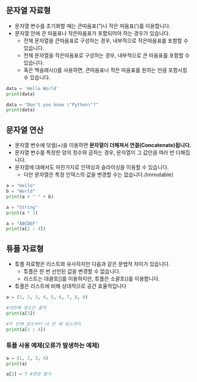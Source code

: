 ## 문자열 자료형
- 문자열 변수를 초기화할 때는 큰따옴표(")나 작은 따옴표(')를 이용합니다.
- 문자열 안에 큰 따옴표나 작은따옴표가 포함되어야 하는 경우가 있습니다.
  - 전체 문자열을 큰따옴표로 구성하는 경우, 내부적으로 작은따옴표를 포함할 수 있습니다.
  - 전체 문자열을 작은따옴표로 구성하는 경우, 내부적으로 큰 따옴표를 포함할 수 있습니다.
  - 혹은 백슬래시(\)를 사용하면, 큰따옴표나 작은 따옴표를 원하는 만큼 포함시킬 수 있습니다. 
```python
data = 'Hello World'
print(data)

data = "Don't you know \"Python\"?"
print(data) 
```
## 문자열 연산
- 문자열 변수에 덧셈(+)을 이용하면 **문자열이 더해져서 연결(Concatenate)됩니다.**
- 문자열 변수를 특정한 양의 정수와 곱하는 경우, 문자열이 그 값만큼 여러 번 더해집니다.
- 문자열에 대해서도 마찬가지로 인덱싱과 슬라이싱을 이용할 수 있습니다.
  - 다만 문자열은 특정 인덱스의 값을 변경할 수는 없습니다.(Immutable)  
```python
a = "Hello"
b = "World"
print(a + " " + b)

a = "String"
print(a * 3)

a = "ABCDEF"
print(a[2 : 4])
```
## 튜플 자료형
- 튜플 자료형은 리스트와 유사하지만 다음과 같은 문법적 차이가 있습니다.
  - 튜플은 한 번 선언된 값을 변경할 수 없습니다.
  - 리스트는 대괄호[]를 이용하지만, 튜플은 소괄호()를 이용합니다.
- 튜플은 리스트에 비해 상대적으로 공간 효율적입니다 
```python
a = (1, 2, 3, 4, 5, 6, 7, 8, 9)

#네번째 원소만 출력
print(a[3])

#두 번째 원소부터 네 번 째 원소까지 
print(a[1 : 4])
```
### 튜플 사용 예제(오류가 발생하는 예제)
```python
a = (1, 2, 3, 4)
print(a)

a[2] = 7 #변경 불가
```
